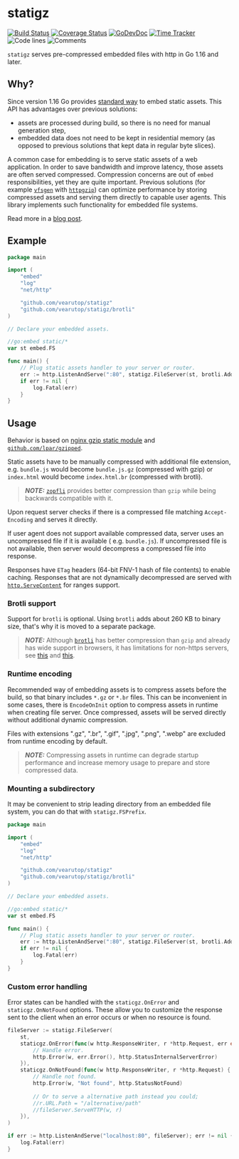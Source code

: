 # statigz

[![Build Status](https://github.com/vearutop/statigz/workflows/test-unit/badge.svg)](https://github.com/vearutop/statigz/actions?query=branch%3Amaster+workflow%3Atest-unit)
[![Coverage Status](https://codecov.io/gh/vearutop/statigz/branch/master/graph/badge.svg)](https://codecov.io/gh/vearutop/statigz)
[![GoDevDoc](https://img.shields.io/badge/dev-doc-00ADD8?logo=go)](https://pkg.go.dev/github.com/vearutop/statigz)
[![Time Tracker](https://wakatime.com/badge/github/vearutop/statigz.svg)](https://wakatime.com/badge/github/vearutop/statigz)
![Code lines](https://sloc.xyz/github/vearutop/statigz/?category=code)
![Comments](https://sloc.xyz/github/vearutop/statigz/?category=comments)

`statigz` serves pre-compressed embedded files with http in Go 1.16 and later.

## Why?

Since version 1.16 Go provides [standard way](https://tip.golang.org/pkg/embed/) to embed static assets. This API has
advantages over previous solutions:

* assets are processed during build, so there is no need for manual generation step,
* embedded data does not need to be kept in residential memory (as opposed to previous solutions that kept data in
  regular byte slices).

A common case for embedding is to serve static assets of a web application. In order to save bandwidth and improve
latency, those assets are often served compressed. Compression concerns are out of `embed` responsibilities, yet they
are quite important. Previous solutions (for example [`vfsgen`](https://github.com/shurcooL/vfsgen)
with [`httpgzip`](https://github.com/shurcooL/httpgzip)) can optimize performance by storing compressed assets and
serving them directly to capable user agents. This library implements such functionality for embedded file systems.

Read more in a [blog post](https://dev.to/vearutop/serving-compressed-static-assets-with-http-in-go-1-16-55bb).

## Example

```go
package main

import (
	"embed"
	"log"
	"net/http"

	"github.com/vearutop/statigz"
	"github.com/vearutop/statigz/brotli"
)

// Declare your embedded assets.

//go:embed static/*
var st embed.FS

func main() {
	// Plug static assets handler to your server or router.
	err := http.ListenAndServe(":80", statigz.FileServer(st, brotli.AddEncoding))
	if err != nil {
		log.Fatal(err)
	}
}
```

## Usage

Behavior is based on [nginx gzip static module](http://nginx.org/en/docs/http/ngx_http_gzip_static_module.html) and
[`github.com/lpar/gzipped`](https://github.com/lpar/gzipped).

Static assets have to be manually compressed with additional file extension, e.g. `bundle.js` would
become `bundle.js.gz` (compressed with gzip) or `index.html` would become `index.html.br` (compressed with brotli).

> **_NOTE:_** [`zopfli`](https://github.com/google/zopfli) provides better compression than `gzip` while being
> backwards compatible with it.

Upon request server checks if there is a compressed file matching `Accept-Encoding` and serves it directly.

If user agent does not support available compressed data, server uses an uncompressed file if it is available (
e.g. `bundle.js`). If uncompressed file is not available, then server would decompress a compressed file into response.

Responses have `ETag` headers (64-bit FNV-1 hash of file contents) to enable caching. Responses that are not dynamically
decompressed are served with [`http.ServeContent`](https://golang.org/pkg/net/http/#ServeContent) for ranges support.

### Brotli support

Support for `brotli` is optional. Using `brotli` adds about 260 KB to binary size, that's why it is moved to a separate
package.

> **_NOTE:_** Although [`brotli`](https://github.com/google/brotli) has better compression than `gzip` and already
> has wide support in browsers, it has limitations for non-https servers,
> see [this](https://bugs.chromium.org/p/chromium/issues/detail?id=452335)
> and [this](https://bugzilla.mozilla.org/show_bug.cgi?id=1218924).

### Runtime encoding

Recommended way of embedding assets is to compress assets before the build, so that binary includes `*.gz` or `*.br`
files. This can be inconvenient in some cases, there is `EncodeOnInit` option to compress assets in runtime when
creating file server. Once compressed, assets will be served directly without additional dynamic compression.

Files with extensions ".gz", ".br", ".gif", ".jpg", ".png", ".webp" are excluded from runtime encoding by default.

> **_NOTE:_** Compressing assets in runtime can degrade startup performance and increase memory usage to prepare and store compressed data.

### Mounting a subdirectory

It may be convenient to strip leading directory from an embedded file system, you can do that with `statigz.FSPrefix`.

```go
package main

import (
	"embed"
	"log"
	"net/http"

	"github.com/vearutop/statigz"
	"github.com/vearutop/statigz/brotli"
)

// Declare your embedded assets.

//go:embed static/*
var st embed.FS

func main() {
	// Plug static assets handler to your server or router.
	err := http.ListenAndServe(":80", statigz.FileServer(st, brotli.AddEncoding, statigz.FSPrefix("static")))
	if err != nil {
		log.Fatal(err)
	}
}
```

### Custom error handling

Error states can be handled with the `staticgz.OnError` and `staticgz.OnNotFound` options. These allow you to customize
the response sent to the client when an error occurs or when no resource is found.

```go
fileServer := statigz.FileServer(
	st,
	staticgz.OnError(func(w http.ResponseWriter, r *http.Request, err error) {
		// Handle error.
		http.Error(w, err.Error(), http.StatusInternalServerError)
	}),
	staticgz.OnNotFound(func(w http.ResponseWriter, r *http.Request) {
		// Handle not found.
		http.Error(w, "Not found", http.StatusNotFound)
		
		// Or to serve a alternative path instead you could;
        //r.URL.Path = "/alternative/path"
        //fileServer.ServeHTTP(w, r)
	}),
)

if err := http.ListenAndServe("localhost:80", fileServer); err != nil {
    log.Fatal(err)
}
```
